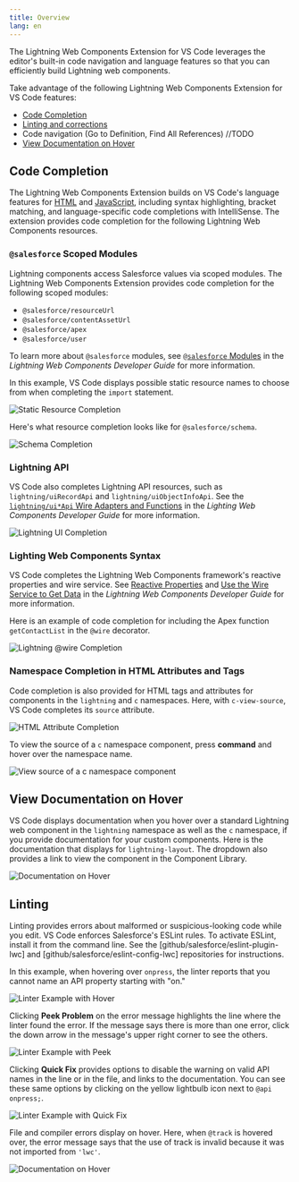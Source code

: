 ```yaml
---
title: Overview
lang: en
---
```


The Lightning Web Components Extension for VS Code leverages the editor's built-in code navigation and language features so that you can efficiently build Lightning web components. 

Take advantage of the following Lightning Web Components Extension for VS Code features:

* [Code Completion](#code-completion)
* [Linting and corrections](#linting)
* Code navigation (Go to Definition, Find All References) //TODO
* [View Documentation on Hover](#view-documentation-on-hover)


## Code Completion

The Lightning Web Components Extension builds on VS Code's language features for [HTML](https://code.visualstudio.com/docs/languages/html) and [JavaScript](https://code.visualstudio.com/docs/languages/javascript), including syntax highlighting, bracket matching, and language-specific code completions with IntelliSense. The extension provides code completion for the following Lightning Web Components resources.

### `@salesforce` Scoped Modules

Lightning components access Salesforce values via scoped modules. The Lightning Web Components Extension provides code completion for the following scoped modules:

* `@salesforce/resourceUrl`
* `@salesforce/contentAssetUrl`
* `@salesforce/apex`
* `@salesforce/user`

To learn more about `@salesforce` modules, see [`@salesforce` Modules](https://developer.salesforce.com/docs/component-library/documentation/lwc/lwc.reference_salesforce_modules) in the *Lightning Web Components Developer Guide* for more information.

In this example, VS Code displays possible static resource names to choose from when completing the `import` statement.

![Static Resource Completion](./images/vscode_lwc_staticresource_trailhead.png)

Here's what resource completion looks like for `@salesforce/schema`. 

![Schema Completion](./images/vscode_lwc_schema.png)

### Lightning API 

VS Code also completes Lightning API resources, such as `lightning/uiRecordApi` and `lightning/uiObjectInfoApi`. See the [`lightning/ui*Api` Wire Adapters and Functions](https://developer.salesforce.com/docs/component-library/documentation/lwc/lwc.reference_ui_api) in the *Lighting Web Components Developer Guide* for more information. 

![Lightning UI Completion](./images/vscode_lwc_lightningui.png)

### Lighting Web Components Syntax 

VS Code completes the Lightning Web Components framework's reactive properties and wire service. See [Reactive Properties](https://developer.salesforce.com/docs/component-library/documentation/lwc/js_props_reactive) and [Use the Wire Service to Get Data](https://developer.salesforce.com/docs/component-library/documentation/lwc/lwc.data_wire_service_about) in the *Lightning Web Components Developer Guide* for more information. 

Here is an example of code completion for including the Apex function `getContactList` in the `@wire` decorator. 

![Lightning @wire Completion](./images/vscode_lwc_wire.png)

### Namespace Completion in HTML Attributes and Tags

Code completion is also provided for HTML tags and attributes for components in the `lightning` and `c` namespaces. Here, with `c-view-source`, VS Code completes its `source` attribute.

![HTML Attribute Completion](./images/vscode_lwc_html_attr.png)

To view the source of a `c` namespace component, press **command** and hover over the namespace name.

![View source of a c namespace component](./images/vscode_lwc_commandhover.png)


## View Documentation on Hover

VS Code displays documentation when you hover over a standard Lightning web component in the `lightning` namespace as well as the `c` namespace, if you provide documentation for your custom components. Here is the documentation that displays for `lightning-layout`. The dropdown also provides a link to view the component in the Component Library.

![Documentation on Hover](./images/vscode_lwc_hover.png)

## Linting 

Linting provides errors about malformed or suspicious-looking code while you edit. VS Code enforces Salesforce's ESLint rules. To activate ESLint, install it from the command line. See the [github/salesforce/eslint-plugin-lwc] and [github/salesforce/eslint-config-lwc] repositories for instructions. 

In this example, when hovering over `onpress`, the linter reports that you cannot name an API property starting with "on."

![Linter Example with Hover](./images/vscode_lwc_linting_press.png)

Clicking **Peek Problem** on the error message highlights the line where the linter found the error. If the message says there is more than one error, click the down arrow in the message's upper right corner to see the others.

![Linter Example with Peek](./images/vscode_lwc_peek.png)

Clicking **Quick Fix** provides options to disable the warning on valid API names in the line or in the file, and links to the documentation. You can see these same options by clicking on the yellow lightbulb icon next to `@api onpress;`.

![Linter Example with Quick Fix](./images/vscode_lwc_quickfix.png)

File and compiler errors display on hover. Here, when `@track` is hovered over, the error message says that the use of track is invalid because it was not imported from `'lwc'`.

![Documentation on Hover](./images/vscode_lwc_compiler_error.png)


